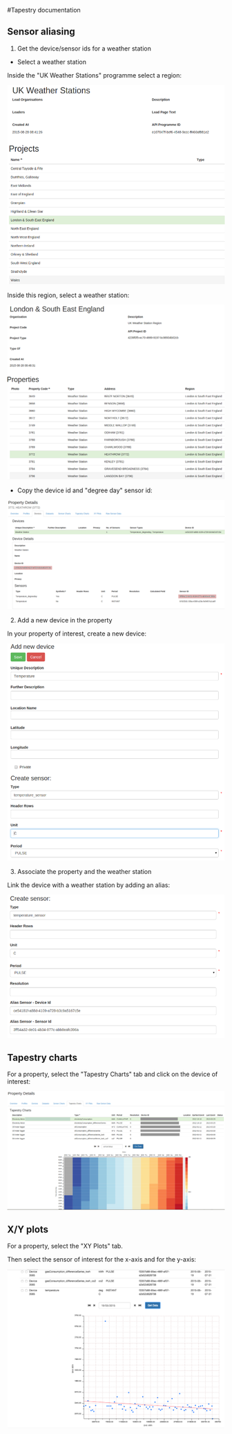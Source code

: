 #Tapestry documentation


## Sensor aliasing

1) Get the device/sensor ids for a weather station

* Select a weather station

Inside the "UK Weather Stations" programme select a region:


![select project](help/tapestry-doc/select-weather-stn.png)

Inside this region, select a weather station:


![select weather station](help/tapestry-doc/select-weather-stn2.png)


* Copy the device id and "degree day" sensor id:


![select ids](help/tapestry-doc/grab-ids-colour.png)


2) Add a new device in the property

In your property of interest, create a new device:

![new device](help/tapestry-doc/new-device.png)


3) Associate the property and the weather station

Link the device with a weather station by adding an alias:

![alias sensor](help/tapestry-doc/alias-sensor.png)


## Tapestry charts

For a property, select the "Tapestry Charts" tab and click on the device of interest:

![tapestry-chart](help/tapestry-doc/tapestry-chart-modif.png)


## X/Y plots

For a property, select the "XY Plots" tab.

Then select the sensor of interest for the x-axis and for the y-axis:

![xy-plot](help/tapestry-doc/xy-plot.png)
